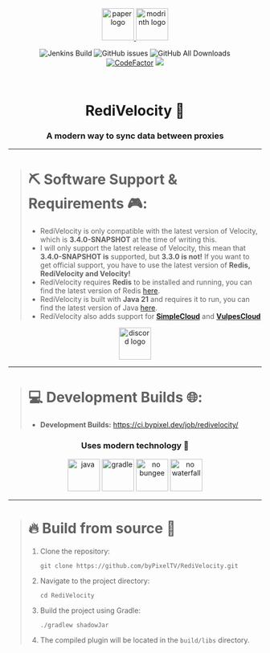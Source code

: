 <div align="center">
<a href="https://velocitypowered.com/" target="_blank">
  <img src="https://cdn.bypixel.dev/raw/kmmRe9.png" height="64" alt="paper logo" />
</a>
<a href="https://modrinth.com/plugin/redivelocity" target="_blank">
  <img src="https://cdn.bypixel.dev/raw/4dlsHJ.png" height="64" alt="modrinth logo" />
</a>


![Jenkins Build](https://img.shields.io/jenkins/build?jobUrl=https%3A%2F%2Fci.bypixel.dev%2Fjob%2Fredivelocity%2F&style=for-the-badge)
![GitHub issues](https://img.shields.io/github/issues-raw/byPixelTV/redivelocity?style=for-the-badge)
![GitHub All Downloads](https://img.shields.io/github/downloads/byPixelTV/redivelocity/total?style=for-the-badge)
<br>
[![CodeFactor](https://www.codefactor.io/repository/github/bypixeltv/redivelocity/badge)](https://www.codefactor.io/repository/github/bypixeltv/redivelocity)
![](https://sloc.xyz/github/byPixelTV/RediVelocity)

</div>

<br />

<div>
<h1 align="center">RediVelocity 🚀</h1>

<h3 align="center">A modern way to sync data between proxies</h3>
<hr>

<div>

> 
> # ⛏️ Software Support & Requirements 🎮:
> - RediVelocity is only compatible with the latest version of Velocity, which is **3.4.0-SNAPSHOT** at the time of writing this.
> - I will only support the latest release of Velocity, this mean that **3.4.0-SNAPSHOT is** supported, but **3.3.0 is not!** If you want to get official support, you have to use the latest version of **Redis, RediVelocity and Velocity!**
> - RediVelocity requires **Redis** to be installed and running, you can find the latest version of Redis [here](https://redis.io/download).
> - RediVelocity is built with **Java 21** and requires it to run, you can find the latest version of Java [here](https://adoptium.net/).
> - RediVelocity also adds support for **[SimpleCloud](https://simplecloud.app)** and **[VulpesCloud](https://github.com/VulpesCloud/)**
</div>

</div>

<div align="center">
  <a href="https://discord.gg/yVp7Qvhj9k" target="_blank">
    <img src="https://cdn.bypixel.dev/raw/mXHMir.png" height="64" alt="discord logo" />
  </a>
</div>
<hr>

<div>

> # 💻 Development Builds 🌐:
> - **Development  Builds:** https://ci.bypixel.dev/job/redivelocity/
</div>

<div align="center">
    <h3 align="center">Uses modern technology 🚀</h3>
    <img src="https://cdn.bypixel.dev/raw/oBxjKx.png" height="64" alt="java" />
    <img src="https://cdn.bypixel.dev/raw/rptkK4.png" height="64" alt="gradle" />
    <img src="https://cdn.bypixel.dev/raw/kah1T9.png" height="64" alt="no bungee" />
    <img src="https://cdn.bypixel.dev/raw/lm3f9u.png" height="64" alt="no waterfall" />
</div>
<hr>

<div>

> # 🔥 Build from source 🚀
> 
> 1. Clone the repository:
>    ```
>    git clone https://github.com/byPixelTV/RediVelocity.git
>    ```
> 2. Navigate to the project directory:
>    ```
>    cd RediVelocity
>    ```
> 3. Build the project using Gradle:
>    ```
>    ./gradlew shadowJar
>    ```
> 4. The compiled plugin will be located in the `build/libs` directory.

</div>
